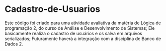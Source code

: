# Cadastro-de-Usuarios
Este código foi criado para uma atividade avaliativa da matéria de Lógica de programação 2, do curso de Análise e Desenvolvimento de Sistemas; Ele basicamente realiza o cadastro de usuários e os salva em arquivos serializados; Futuramente haverá a integração com a disciplina de Banco de Dados 2.

